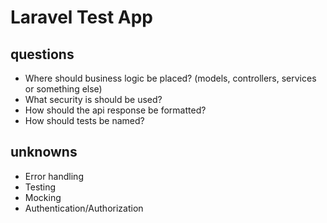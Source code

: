 # Laravel Test App

## questions

- Where should business logic be placed? (models, controllers, services or something else)
- What security is should be used?
- How should the api response be formatted?
- How should tests be named?

## unknowns

- Error handling
- Testing
- Mocking
- Authentication/Authorization
